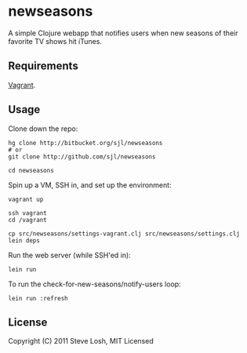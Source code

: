 newseasons
==========

A simple Clojure webapp that notifies users when new seasons of their favorite
TV shows hit iTunes.

Requirements
------------

[Vagrant](http://vagrantup.com/).

Usage
-----

Clone down the repo:

    hg clone http://bitbucket.org/sjl/newseasons
    # or
    git clone http://github.com/sjl/newseasons

    cd newseasons

Spin up a VM, SSH in, and set up the environment:

    vagrant up

    ssh vagrant
    cd /vagrant

    cp src/newseasons/settings-vagrant.clj src/newseasons/settings.clj
    lein deps

Run the web server (while SSH'ed in):

    lein run

To run the check-for-new-seasons/notify-users loop:

    lein run :refresh

License
-------

Copyright (C) 2011 Steve Losh, MIT Licensed

